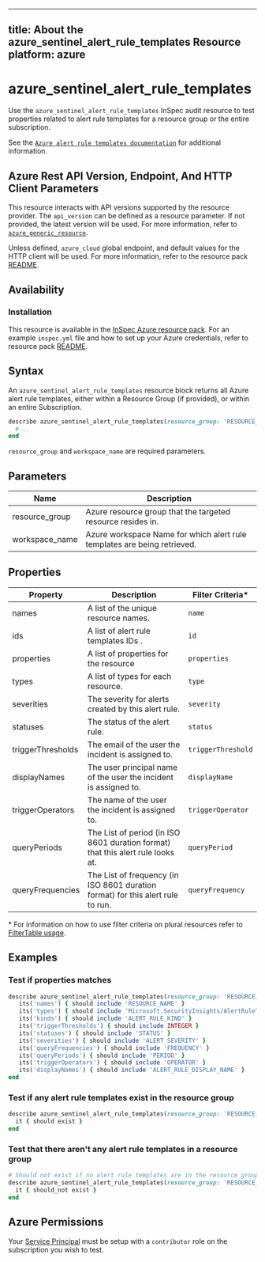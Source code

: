---
title: About the azure_sentinel_alert_rule_templates Resource
platform: azure
   ---

# azure_sentinel_alert_rule_templates

Use the `azure_sentinel_alert_rule_templates` InSpec audit resource to test properties related to alert rule templates for a resource group or the entire subscription.

See the [`Azure alert rule templates documentation`](https://docs.microsoft.com/en-us/rest/api/securityinsights/alert-rule-templates/list) for additional information.

## Azure Rest API Version, Endpoint, And HTTP Client Parameters

This resource interacts with API versions supported by the resource provider.
The `api_version` can be defined as a resource parameter.
If not provided, the latest version will be used.
For more information, refer to [`azure_generic_resource`](azure_generic_resource.md).

Unless defined, `azure_cloud` global endpoint, and default values for the HTTP client will be used.
For more information, refer to the resource pack [README](../../README.md).

## Availability

### Installation

This resource is available in the [InSpec Azure resource pack](https://github.com/inspec/inspec-azure).
For an example `inspec.yml` file and how to set up your Azure credentials, refer to resource pack [README](../../README.md#Service-Principal).

## Syntax

An `azure_sentinel_alert_rule_templates` resource block returns all Azure alert rule templates, either within a Resource Group (if provided), or within an entire Subscription.

```ruby
describe azure_sentinel_alert_rule_templates(resource_group: 'RESOURCE_GROUP', workspace_name: 'WORKSPACE_NAME') do
  #...
end
```

`resource_group` and `workspace_name` are required parameters.


## Parameters

| Name                           | Description                                                                       |
   |-----------------------------|-----------------------------------------------------------------------------------|
| resource_group                 | Azure resource group that the targeted resource resides in.                       |
| workspace_name                 | Azure workspace Name for which alert rule templates are being retrieved.|

## Properties

| Property        | Description                                            | Filter Criteria<superscript>*</superscript> |
|-----------------|--------------------------------------------------------|-----------------|
| names           | A list of the unique resource names.                   | `name`          |
| ids             | A list of alert rule templates IDs .                   | `id`            |
| properties      | A list of properties for the resource                  | `properties`          |
| types           | A list of types for each resource.                     | `type`          |
| severities      | The severity for alerts created by this alert rule.    | `severity` |
| statuses        | The status of the alert rule.                          | `status` |
| triggerThresholds | The email of the user the incident is assigned to.         | `triggerThreshold` |
| displayNames| The user principal name of the user the incident is assigned to. | `displayName` |
| triggerOperators | The name of the user the incident is assigned to.     | `triggerOperator` |
|queryPeriods| The List of period (in ISO 8601 duration format) that this alert rule looks at. |`queryPeriod`|
|queryFrequencies| The List of frequency (in ISO 8601 duration format) for this alert rule to run.|`queryFrequency`|

<superscript>*</superscript> For information on how to use filter criteria on plural resources refer to [FilterTable usage](https://github.com/inspec/inspec/blob/master/dev-docs/filtertable-usage.md).

## Examples

### Test if properties matches

```ruby
describe azure_sentinel_alert_rule_templates(resource_group: 'RESOURCE_GROUP', workspace_name: 'WORKSPACE_NAME') do
   its('names') { should include 'RESOURCE_NAME' }
   its('types') { should include 'Microsoft.SecurityInsights/AlertRuleTemplates' }
   its('kinds') { should include 'ALERT_RULE_KIND' }
   its('triggerThresholds') { should include INTEGER }
   its('statuses') { should include 'STATUS' }
   its('severities') { should include 'ALERT_SEVERITY' }
   its('queryFrequencies') { should include 'FREQUENCY' }
   its('queryPeriods') { should include 'PERIOD' }
   its('triggerOperators') { should include 'OPERATOR' }
   its('displayNames') { should include 'ALERT_RULE_DISPLAY_NAME' }
end
```

### Test if any alert rule templates exist in the resource group

```ruby
describe azure_sentinel_alert_rule_templates(resource_group: 'RESOURCE_GROUP', workspace_name: 'WORKSPACE_NAME') do
  it { should exist }
end
```

### Test that there aren't any alert rule templates in a resource group

```ruby
# Should not exist if no alert rule templates are in the resource group
describe azure_sentinel_alert_rule_templates(resource_group: 'RESOURCE_GROUP', workspace_name: 'WORKSPACE_NAME') do
  it { should_not exist }
end
```

## Azure Permissions

Your [Service Principal](https://docs.microsoft.com/en-us/azure/azure-resource-manager/resource-group-create-service-principal-portal) must be setup with a `contributor` role on the subscription you wish to test.
